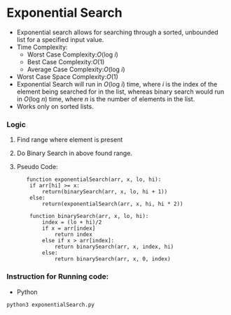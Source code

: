 
# Exponential Search

 - Exponential search allows for searching through a sorted, unbounded list for a specified input value.
 - Time Complexity:
	 - Worst Case Complexity:_O_(log _i_)
	 - Best Case Complexity:_O_(1)
	 - Average Case Complexity:_O_(log _i_)
- Worst Case Space Complexity:_O_(1)
- Exponential Search will run in  _O_(log _i_) time, where  _i_  is the index of the element being searched for in the list, whereas binary search would run in  _O_(log _n_) time, where  _n_  is the number of elements in the list.
- Works only on sorted lists.

### Logic

 1.  Find range where element is present
2.  Do Binary Search in above found range.
 3. Pseudo Code:	

		   function exponentialSearch(arr, x, lo, hi):
			if arr[hi] >= x:
				return(binarySearch(arr, x, lo, hi + 1))
			else:
				return(exponentialSearch(arr, x, hi, hi * 2))

			function binarySearch(arr, x, lo, hi):
				index = (lo + hi)/2
				if x = arr[index]
					return index
				else if x > arr[index]:
					return binarySearch(arr, x, index, hi)
				else:
					return binarySearch(arr, x, 0, index)

###  Instruction for Running code:

- Python

```
python3 exponentialSearch.py
```
